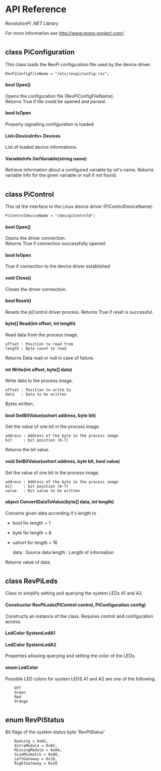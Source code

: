 # API Reference
*RevolutionPi .NET Library*

For more information see http://www.mono-project.com/.

#
## class PiConfiguration
This class loads the RevPi configuration file used by the device driver.

    RevPiConfigFileName = "/etc/revpi/config.rsc";

#### bool Open()
Opens the configuration file (RevPiConfigFileName).    
Returns True if file could be opened and parsed.

#### bool IsOpen
Property signalling configuration is loaded.

#### List&lt;DeviceInfo&gt; Devices
List of loaded device informations.

#### VariableInfo GetVariable(string name)
Retrieve information about a configured variable by iot's name.
Returns variable info for the given variable or null if not found.

#
## class PiControl
This ist the interface to the Linux device driver (PiControlDeviceName).

    PiControlDeviceName = "/dev/piControl0";

#### bool Open()
Opens the driver connection.     
Returns True if connection successfully opened.

#### bool IsOpen
True if connection to the device driver established

#### void Close()
Closes the driver connection.

#### bool Reset()
Resets the piControl driver process.
Returns True if reset is successful.

#### byte[] Read(int offset, int length)
Read data from the process image.    

    offset : Position to read from    
    length : Byte count to read

Returns Data read or null in case of failure.

#### int Write(int offset, byte[] data)
Write data to the process image.

    offset : Position to write to
    data   : Data to be written

Bytes written.

#### bool GetBitValue(ushort address, byte bit)
Get the value of one bit in the process image.

    address : Address of the byte in the process image
    bit     : bit position (0-7)

Returns the bit value.

#### void SetBitValue(ushort address, byte bit, bool value)
Set the value of one bit in the process image.

    address : Address of the byte in the process image
    bit     : bit position (0-7)
    value   : Bit value to be written    


#### object ConvertDataToValue(byte[] data, int length)
Converts given data according it's length to
* bool   for length = 1
* byte   for length = 8
* ushort for length = 16

    data   : Source data
    length : Length of information

Returns value of data.

#
## class RevPiLeds
Class to simplify setting and querying the system LEDs A1 and A2.

#### Constructor RevPiLeds(PiControl control, PiConfiguration config)
Constructs an instance of the class. Requires control and configuration access.

#### LedColor SystemLedA1
#### LedColor SystemLedA2
Properties allowing querying and setting the color of the LEDs.

#### enum LedColor
Possible LED colors for system LEDS A1 and A2 are one of the following.

        Off
        Green
        Red
        Orange


#
## enum RevPiStatus
Bit flags of the system status byte 'RevPiStatus'

        Running = 0x01,
        ExtraModule = 0x02,
        MissingModule = 0x04,
        SizeMismatch = 0x08,
        LeftGateway = 0x10,
        RightGateway = 0x20

